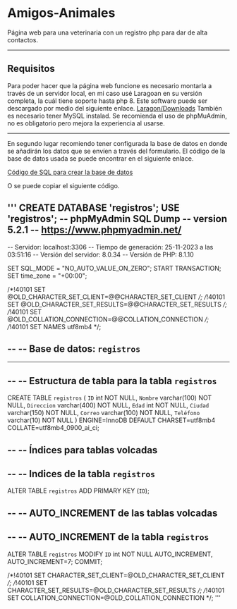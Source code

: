 # Amigos-Animales

Página web para una veterinaria con un registro php para dar de alta contactos.  

---

## Requisitos

Para poder hacer que la página web funcione es necesario montarla a través de un servidor local, en mi caso usé Laragoan en su versión completa, la cuál tiene soporte hasta php 8.
Este software puede ser descargado por medio del siguiente enlace. 
[Laragon/Downloads](https://laragon.org/download/index.html)
También es necesario tener MySQL instalad.
Se recomienda el uso de phpMuAdmin, no es obligatorio pero mejora la experiencia al usarse. 

---

En segundo lugar recomiendo tener configurada la base de datos en donde se añadirán los datos que se envíen a través del formulario.
El código de la base de datos usada se puede encontrar en el siguiente enlace. 

[Código de SQL para crear la base de datos](./assets/registros.sql)

O se puede copiar el siguiente código.

'''
CREATE DATABASE 'registros';
USE 'registros';
-- phpMyAdmin SQL Dump
-- version 5.2.1
-- https://www.phpmyadmin.net/
--
-- Servidor: localhost:3306
-- Tiempo de generación: 25-11-2023 a las 03:51:16
-- Versión del servidor: 8.0.34
-- Versión de PHP: 8.1.10

SET SQL_MODE = "NO_AUTO_VALUE_ON_ZERO";
START TRANSACTION;
SET time_zone = "+00:00";


/*!40101 SET @OLD_CHARACTER_SET_CLIENT=@@CHARACTER_SET_CLIENT */;
/*!40101 SET @OLD_CHARACTER_SET_RESULTS=@@CHARACTER_SET_RESULTS */;
/*!40101 SET @OLD_COLLATION_CONNECTION=@@COLLATION_CONNECTION */;
/*!40101 SET NAMES utf8mb4 */;

--
-- Base de datos: `registros`
--

-- --------------------------------------------------------

--
-- Estructura de tabla para la tabla `registros`
--

CREATE TABLE `registros` (
  `ID` int NOT NULL,
  `Nombre` varchar(100) NOT NULL,
  `Direccion` varchar(400) NOT NULL,
  `Edad` int NOT NULL,
  `Ciudad` varchar(150) NOT NULL,
  `Correo` varchar(100) NOT NULL,
  `Teléfono` varchar(10) NOT NULL
) ENGINE=InnoDB DEFAULT CHARSET=utf8mb4 COLLATE=utf8mb4_0900_ai_ci;

--
-- Índices para tablas volcadas
--

--
-- Indices de la tabla `registros`
--
ALTER TABLE `registros`
  ADD PRIMARY KEY (`ID`);

--
-- AUTO_INCREMENT de las tablas volcadas
--

--
-- AUTO_INCREMENT de la tabla `registros`
--
ALTER TABLE `registros`
  MODIFY `ID` int NOT NULL AUTO_INCREMENT, AUTO_INCREMENT=7;
COMMIT;

/*!40101 SET CHARACTER_SET_CLIENT=@OLD_CHARACTER_SET_CLIENT */;
/*!40101 SET CHARACTER_SET_RESULTS=@OLD_CHARACTER_SET_RESULTS */;
/*!40101 SET COLLATION_CONNECTION=@OLD_COLLATION_CONNECTION */;
'''

